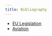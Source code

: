 ```yaml
---
title: Bibliography
---
```


* [EU Legislation](/bibliography/legislation/)
* [Aviation](/bibliography/aviation/)
